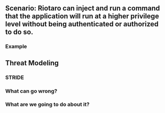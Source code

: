 ## Scenario: Riotaro can inject and run a command that the application will run at a higher privilege level without being authenticated or authorized to do so.

### Example

## Threat Modeling

### STRIDE

### What can go wrong?

### What are we going to do about it?